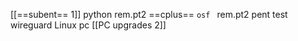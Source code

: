[[==subent== 1]]
python rem.pt2 
==cplus==
`osf `  rem.pt2 
pent test 
wireguard
Linux pc 
[[PC upgrades 2]]